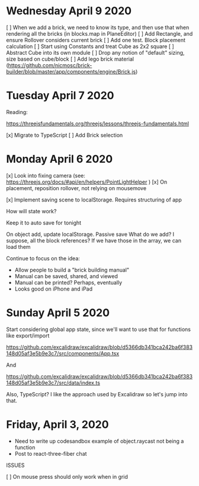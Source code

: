 # Wednesday April 9 2020

[ ] When we add a brick, we need to know its type, and then use that when rendering all the bricks (in blocks.map in PlaneEditor)
[ ] Add Rectangle, and ensure Rollover considers current brick
[ ] Add one test. Block placement calculation
[ ] Start using Constants and treat Cube as 2x2 square
[ ] Abstract Cube into its own module
[ ] Drop any notion of "default" sizing, size based on cube/block
[ ] Add lego brick material (https://github.com/nicmosc/brick-builder/blob/master/app/components/engine/Brick.js)

# Tuesday April 7 2020

Reading:

https://threejsfundamentals.org/threejs/lessons/threejs-fundamentals.html

[x] Migrate to TypeScript
[ ] Add Brick selection


# Monday April 6 2020

[x] Look into fixing camera (see: https://threejs.org/docs/#api/en/helpers/PointLightHelper )
[x] On placement, reposition rollover, not relying on mousemove

[x] Implement saving scene to localStorage. Requires structuring of app

How will state work?

Keep it to auto save for tonight

On object add, update localStorage. Passive save
What do we add? I suppose, all the block references? If we have those in the array, we can load them

Continue to focus on the idea:

- Allow people to build a "brick building manual"
- Manual can be saved, shared, and viewed
- Manual can be printed? Perhaps, eventually
- Looks good on iPhone and iPad


# Sunday April 5 2020

Start considering global app state, since we'll want to use that for functions like export/import

https://github.com/excalidraw/excalidraw/blob/d5366db341bca242ba6f383148d05af3e5b9e3c7/src/components/App.tsx

And

https://github.com/excalidraw/excalidraw/blob/d5366db341bca242ba6f383148d05af3e5b9e3c7/src/data/index.ts

Also, TypeScript? I like the approach used by Excalidraw so let's jump into that.

# Friday, April 3, 2020

- Need to write up codesandbox example of object.raycast not being a function
- Post to react-three-fiber chat

ISSUES

[ ] On mouse press should only work when in grid
